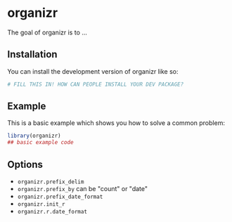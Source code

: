 
# organizr

<!-- badges: start -->
<!-- badges: end -->

The goal of organizr is to ...

## Installation

You can install the development version of organizr like so:

``` r
# FILL THIS IN! HOW CAN PEOPLE INSTALL YOUR DEV PACKAGE?
```

## Example

This is a basic example which shows you how to solve a common problem:

``` r
library(organizr)
## basic example code
```

## Options

- `organizr.prefix_delim`
- `organizr.prefix_by` can be "count" or "date"
- `organizr.prefix_date_format` 
- `organizr.init_r`
- `organizr.r.date_format`

